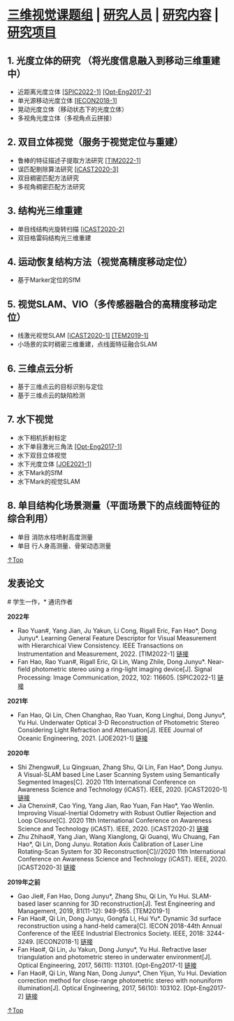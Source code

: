 # <a href="/index.html">三维视觉课题组</a> | <a href="/people.html">研究人员</a> | <a href="/research.html">研究内容</a> | <a href="/project.html">研究项目</a>

## 1. 光度立体的研究 （将光度信息融入到移动三维重建中）
- 近距离光度立体 <a href='#SPIC2022-1'>[SPIC2022-1]</a> <a href='#Opt-Eng2017-2'>[Opt-Eng2017-2]</a>
- 单光源移动光度立体 <a href='#IECON2018-1'>[IECON2018-1]</a>
- 晃动光度立体（移动状态下的光度立体）
- 多视角光度立体（多视角点云拼接）

## 2. 双目立体视觉（服务于视觉定位与重建）
- 鲁棒的特征描述子提取方法研究 <a href='#TIM2022-1'>[TIM2022-1]</a>
- 误匹配剔除算法研究 <a href='#iCAST2020-3'>[iCAST2020-3]</a> 
- 双目稠密匹配方法研究
- 多视角稠密匹配方法研究

## 3. 结构光三维重建
- 单目线结构光旋转扫描 <a href='#iCAST2020-2'>[iCAST2020-2]</a>
- 双目格雷码结构光三维重建

## 4. 运动恢复结构方法（视觉高精度移动定位）
- 基于Marker定位的SfM

## 5. 视觉SLAM、VIO（多传感器融合的高精度移动定位）
- 线激光视觉SLAM <a href='#iCAST2020-1'>[iCAST2020-1]</a> <a href='#TEM2019-1'>[TEM2019-1]</a>
- 小场景的实时稠密三维重建，点线面特征融合SLAM

## 6. 三维点云分析
- 基于三维点云的目标识别与定位
- 基于三维点云的缺陷检测
 
## 7. 水下视觉
- 水下相机折射标定
- 水下单目激光三角法 <a href='#Opt-Eng2017-1'>[Opt-Eng2017-1]</a>
- 水下双目立体视觉
- 水下光度立体 <a href='#JOE2021-1'>[JOE2021-1]</a>
- 水下Mark的SfM
- 水下Mark的视觉SLAM

## 8. 单目结构化场景测量（平面场景下的点线面特征的综合利用）
- 单目 消防水柱喷射高度测量
- 单目 行人身高测量、骨架动态测量

[↑Top](#Top)

## 发表论文 
\# 学生一作，\* 通讯作者

**2022年**
* Rao Yuan#, Yang Jian, Ju Yakun, Li Cong, Rigall Eric, Fan Hao\*, Dong Junyu\*. Learning General Feature Descriptor for Visual Measurement with Hierarchical View Consistency. IEEE Transactions on Instrumentation and Measurement, 2022. <a name='TIM2022-1'>[TIM2022-1]</a> <a href="https://ieeexplore.ieee.org/document/9761834/authors">链接</a> 
* Fan Hao, Rao Yuan#, Rigall Eric, Qi Lin, Wang Zhile, Dong Junyu*. Near-field photometric stereo using a ring-light imaging device[J]. Signal Processing: Image Communication, 2022, 102: 116605.  <a name='SPIC2022-1'>[SPIC2022-1]</a> <a href="https://www.sciencedirect.com/science/article/pii/S0923596521003039">链接</a>

**2021年**
* Fan Hao, Qi Lin, Chen Changhao, Rao Yuan, Kong Linghui, Dong Junyu*, Yu Hui. Underwater Optical 3-D Reconstruction of Photometric Stereo Considering Light Refraction and Attenuation[J]. IEEE Journal of Oceanic Engineering, 2021. <a name='JOE2021-1'>[JOE2021-1]</a> <a href="https://ieeexplore.ieee.org/abstract/document/9491044">链接</a>

**2020年**
* Shi Zhengwu#, Lu Qingxuan, Zhang Shu, Qi Lin, Fan Hao*, Dong Junyu. A Visual-SLAM based Line Laser Scanning System using Semantically Segmented Images[C]. 2020 11th International Conference on Awareness Science and Technology (iCAST). IEEE, 2020. <a name='iCAST2020-1'>[iCAST2020-1]</a> <a href="https://ieeexplore.ieee.org/abstract/document/9319479/authors#authors">链接</a>
* Jia Chenxin#, Cao Ying, Yang Jian, Rao Yuan, Fan Hao*, Yao Wenlin. Improving Visual-Inertial Odometry with Robust Outlier Rejection and Loop Closure[C]. 2020 11th International Conference on Awareness Science and Technology (iCAST). IEEE, 2020. <a name='iCAST2020-2'>[iCAST2020-2]</a> <a href="https://ieeexplore.ieee.org/abstract/document/9319474/authors#authors">链接</a>
* Zhu Zhihao#, Yang Jian, Wang Xianglong, Qi Guanqi, Wu Chuang, Fan Hao*, Qi Lin, Dong Junyu. Rotation Axis Calibration of Laser Line Rotating-Scan System for 3D Reconstruction[C]//2020 11th International Conference on Awareness Science and Technology (iCAST). IEEE, 2020. <a name='iCAST2020-3'>[iCAST2020-3]</a> <a href="https://ieeexplore.ieee.org/abstract/document/9319495/authors#authors">链接</a>

**2019年之前**
* Gao Jie#, Fan Hao, Dong Junyu*, Zhang Shu, Qi Lin, Yu Hui. SLAM-based laser scanning for 3D reconstruction[J]. Test Engineering and Management, 2019, 81(11-12): 949-955. <a name='TEM2019-1'>[TEM2019-1]</a>
* Fan Hao#, Qi Lin, Dong Junyu, Gongfa Li, Hui Yu*. Dynamic 3d surface reconstruction using a hand-held camera[C]. IECON 2018-44th Annual Conference of the IEEE Industrial Electronics Society. IEEE, 2018: 3244-3249. <a name='IECON2018-1'>[IECON2018-1]</a> <a href="https://ieeexplore.ieee.org/abstract/document/8592826/authors#authors">链接</a>
* Fan Hao#, Qi Lin, Ju Yakun, Dong Junyu*, Yu Hui. Refractive laser triangulation and photometric stereo in underwater environment[J]. Optical Engineering, 2017, 56(11): 113101. <a name='Opt-Eng2017-1'>[Opt-Eng2017-1]</a> <a href="https://www.spiedigitallibrary.org/journals/Optical-Engineering/volume-56/issue-11/113101/Refractive-laser-triangulation-and-photometric-stereo-in-underwater-environment/10.1117/1.OE.56.11.113101.short?SSO=1">链接</a>
* Fan Hao#, Qi Lin, Wang Nan, Dong Junyu*, Chen Yijun, Yu Hui. Deviation correction method for close-range photometric stereo with nonuniform illumination[J]. Optical Engineering, 2017, 56(10): 103102. <a name='Opt-Eng2017-2'>[Opt-Eng2017-2]</a> <a href="https://www.spiedigitallibrary.org/journals/Optical-Engineering/volume-56/issue-10/103102/Deviation-correction-method-for-close-range-photometric-stereo-with-nonuniform/10.1117/1.OE.56.10.103102.short">链接</a>

[↑Top](#Top)
